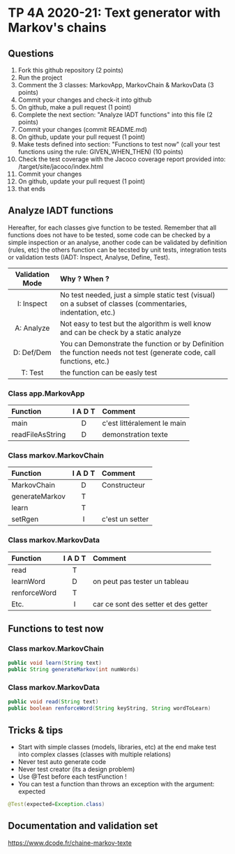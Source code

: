 # TP 4A 2020-21: Text generator with Markov's chains

## Questions
1. Fork this github repository  (2 points)
2. Run the project
3. Comment the 3 classes: MarkovApp, MarkovChain & MarkovData (3 points)
4. Commit your changes and check-it into github
5. On github, make a pull request (1 point)
6. Complete the next section: "Analyze IADT functions" into this file (2 points)
7. Commit your changes (commit README.md)
8. On github, update your pull request (1 point)
9. Make tests defined into section: "Functions to test now" (call your test functions using the rule: GIVEN_WHEN_THEN) (10 points)
10. Check the test coverage with the Jacoco coverage report provided into: /target/site/jacoco/index.html
11. Commit your changes
12. On github, update your pull request (1 point)
13. that ends

## Analyze IADT functions
Hereafter, for each classes give function to be tested. Remember that all functions does not have to be tested, some code can be checked by a simple inspection or an analyse, another code can be validated by definition (rules, etc) the others function can be tecsted by unit tests, integration tests or validation tests (IADT: Inspect, Analyse, Define, Test). 

| Validation Mode |   Why ? When ?  |
| :-------------: | :-------------- |
| I: Inspect | No test needed, just a simple static test (visual) on a subset of classes (commentaries, indentation, etc.) |
| A: Analyze | Not easy to test but the algorithm is well know and can be check by a static analyze |
| D: Def/Dem | You can Demonstrate the function or by Definition the function needs not test (generate code, call functions, etc.)|
| T: Test | the function can be easly test |

### Class app.MarkovApp

| Function      |     I A D T     |        Comment |
| :------------ | :-------------: | :------------- |
| main | D | c'est littéralement le main | 
| readFileAsString | D | demonstration texte | 

### Class markov.MarkovChain

| Function      |     I A D T     |        Comment |
| :------------ | :-------------: | :------------- |
| MarkovChain  | D | Constructeur |
| generateMarkov  | T |  |
| learn  | T |  |
| setRgen  | I | c'est un setter |

### Class markov.MarkovData

| Function      |     I A D T     |        Comment |
| :------------ | :-------------: | :------------- |
| read  | T |  |
| learnWord  | D | on peut pas tester un tableau |
| renforceWord  | T |  |
| Etc.  | I | car ce sont des setter et des getter |

## Functions to test now

### Class markov.MarkovChain

```Java
public void learn(String text)
public String generateMarkov(int numWords)
```

### Class markov.MarkovData

```Java
public void read(String text)
public boolean renforceWord(String keyString, String wordToLearn)
```

## Tricks & tips

- Start with simple classes (models, libraries, etc) at the end make test into complex classes (classes with multiple relations)
- Never test auto generate code
- Never test creator (its a design problem)
- Use @Test before each testFunction !
- You can test a function than throws an exception with the argument: expected
```Java
@Test(expected=Exception.class)
```

## Documentation and validation set
https://www.dcode.fr/chaine-markov-texte
